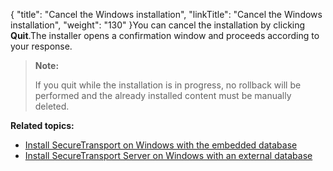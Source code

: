{
    "title": "Cancel the Windows installation",
    "linkTitle": "Cancel the Windows installation",
    "weight": "130"
}You can cancel the installation by clicking **Quit**.The installer opens a confirmation window and proceeds according to your response.

> **Note:**
>
> If you quit while the installation is in progress, no rollback will be performed and the already installed content must be manually deleted.

**Related topics:**

-   <a href="../install_to_use_embedded_database" class="MCXref xref">Install SecureTransport on Windows with the embedded database</a>
-   <a href="../install_on_windows_with_external_database" class="MCXref xref">Install SecureTransport Server on Windows with an external database</a>
